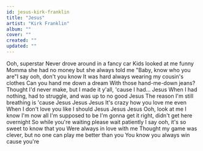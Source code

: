 ```yaml
---
id: jesus-kirk-franklin
title: "Jesus"
artist: "Kirk Franklin"
album: ""
cover: ""
created: ""
updated: ""
---
```


Ooh, superstar
Never drove around in a fancy car
Kids looked at me funny
Momma she had no money but she always told me
"Baby, know who you are"I say ooh, don't you know
It was hard always wearing my cousin's clothes
Can you hand me down a dream
With those hand-me-down jeans?
Thought I'd never make, but I made it y'all, 'cause I had...
Jesus
When I had nothing, had to struggle, and was up to no good
Jesus
The reason I'm still breathing is 'cause
Jesus
Jesus
Jesus
It's crazy how you love me even
When I don't love you like I should
Jesus
Jesus
Jesus
Ooh, look at me
I know I'm now all I'm supposed to be
I'm gonna get it right, didn't get here overnight
So while you're waiting please wait patiently
I say ooh, it's so sweet to know that you
Were always in love with me
Thought my game was clever, but no one can play me better than you
You know you always win cause you're